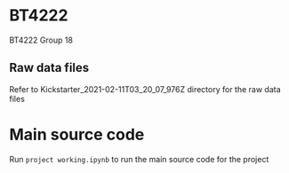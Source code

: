 # BT4222
BT4222 Group 18

## Raw data files
Refer to Kickstarter_2021-02-11T03_20_07_976Z directory for the raw data files

# Main source code
Run `project working.ipynb` to run the main source code for the project

